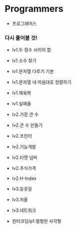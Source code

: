 # Programmers

- 프로그래머스

### 다시 풀어볼 것!

- lv1.두 정수 사이의 합

- lv1.소수 찾기

- lv1.문자열 다루기 기본

- lv1.문자열 내 마음대로 정렬하기

- lv1.체육복

- lv1.실패율

- lv2.가장 큰 수

- lv2.큰 수 만들기

- lv2.프린터

- lv2.기능개발

- lv2.타켓 넘버

- lv2.주식가격

- lv2.H-Index

- lv3.등굣길

- lv3.저울

- lv3.네트워크

- 윈터코딩/p1.멀쩡한 사각형